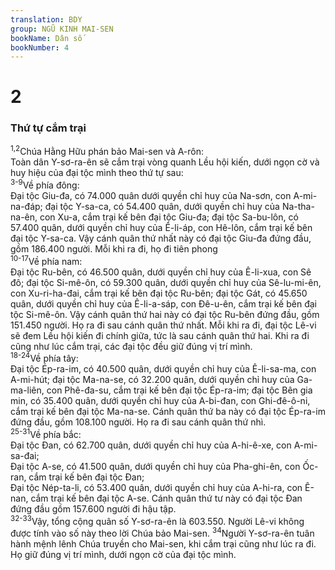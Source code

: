 ```yaml
---
translation: BDY
group: NGŨ KINH MAI-SEN
bookName: Dân số 
bookNumber: 4
---
```


<div class="title"><h1>2</h1><h3>Thứ tự cắm trại</h3></div>
<span class="verse dan_2_1 dan_2_2"><sup>1,2</sup>Chúa Hằng Hữu phán bảo Mai-sen và A-rôn:<br/>Toàn dân Y-sơ-ra-ên sẽ cắm trại vòng quanh Lều hội kiến, dưới ngọn cờ và huy hiệu của đại tộc mình theo thứ tự sau:<br/></span>
<span class="verse dan_2_3 dan_2_4 dan_2_5 dan_2_6 dan_2_7 dan_2_8 dan_2_9"><sup>3-9</sup>Về phía đông:<br/>Đại tộc Giu-đa, có 74.000 quân dưới quyền chỉ huy của Na-sơn, con A-mi-na-đáp; đại tộc Y-sa-ca, có 54.400 quân, dưới quyền chỉ huy của Na-tha-na-ên, con Xu-a, cắm trại kế bên đại tộc Giu-đa; đại tộc Sa-bu-lôn, có 57.400 quân, dưới quyền chỉ huy của Ê-li-áp, con Hê-lôn, cắm trại kế bên đại tộc Y-sa-ca. Vậy cánh quân thứ nhất này có đại tộc Giu-đa đứng đầu, gồm 186.400 người. Mỗi khi ra đi, họ đi tiên phong<br/></span>
<span class="verse dan_2_10 dan_2_11 dan_2_12 dan_2_13 dan_2_14 dan_2_15 dan_2_16 dan_2_17"><sup>10-17</sup>Về phía nam:<br/>Đại tộc Ru-bên, có 46.500 quân, dưới quyền chỉ huy của Ê-li-xua, con Sê đô; đại tộc Si-mê-ôn, có 59.300 quân, dưới quyền chỉ huy của Sê-lu-mi-ên, con Xu-ri-ha-đai, cắm trại kế bên đại tộc Ru-bên; đại tộc Gát, có 45.650 quân, dưới quyền chỉ huy của Ê-li-a-sáp, con Đê-u-ên, cắm trại kế bên đại tộc Si-mê-ôn. Vậy cánh quân thứ hai này có đại tộc Ru-bên đứng đầu, gồm 151.450 người. Họ ra đi sau cánh quân thứ nhất. Mỗi khi ra đi, đại tộc Lê-vi sẽ đem Lều hội kiến đi chính giữa, tức là sau cánh quân thứ hai. Khi ra đi cũng như lúc cắm trại, các đại tộc đều giữ đúng vị trí mình.<br/></span>
<span class="verse dan_2_18 dan_2_19 dan_2_20 dan_2_21 dan_2_22 dan_2_23 dan_2_24"><sup>18-24</sup>Về phía tây:<br/>Đại tộc Ép-ra-im, có 40.500 quân, dưới quyền chỉ huy của Ê-li-sa-ma, con A-mi-hút; đại tộc Ma-na-se, có 32.200 quân, dưới quyền chỉ huy của Ga-ma-liên, con Phê-đa-su, cắm trại kế bên đại tộc Ép-ra-im; đại tộc Bên gia min, có 35.400 quân, dưới quyền chỉ huy của A-bi-đan, con Ghi-đê-ô-ni, cắm trại kế bên đại tộc Ma-na-se. Cánh quân thứ ba này có đại tộc Ép-ra-im đứng đầu, gồm 108.100 người. Họ ra đi sau cánh quân thứ nhì.<br/></span>
<span class="verse dan_2_25 dan_2_26 dan_2_27 dan_2_28 dan_2_29 dan_2_30 dan_2_31"><sup>25-31</sup>Về phía bắc:<br/>Đại tộc Đan, có 62.700 quân, dưới quyền chỉ huy của A-hi-ê-xe, con A-mi-sa-đai;<br/>Đại tộc A-se, có 41.500 quân, dưới quyền chỉ huy của Pha-ghi-ên, con Ốc-ran, cắm trại kế bên đại tộc Đan;<br/>Đại tộc Nép-ta-li, có 53.400 quân, dưới quyền chỉ huy của A-hi-ra, con Ê-nan, cắm trại kế bên đại tộc A-se. Cánh quân thứ tư này có đại tộc Đan đứng đầu gồm 157.600 người đi hậu tập.<br/></span>
<span class="verse dan_2_32 dan_2_33"><sup>32-33</sup>Vậy, tổng cộng quân số Y-sơ-ra-ên là 603.550. Người Lê-vi không được tính vào số này theo lời Chúa bảo Mai-sen. </span>
<span class="verse dan_2_34"><sup>34</sup>Người Y-sơ-ra-ên tuân hành mệnh lênh Chúa truyền cho Mai-sen, khi cắm trại cũng như lúc ra đi. Họ giữ đúng vị trí mình, dưới ngọn cờ của đại tộc mình.</span>
